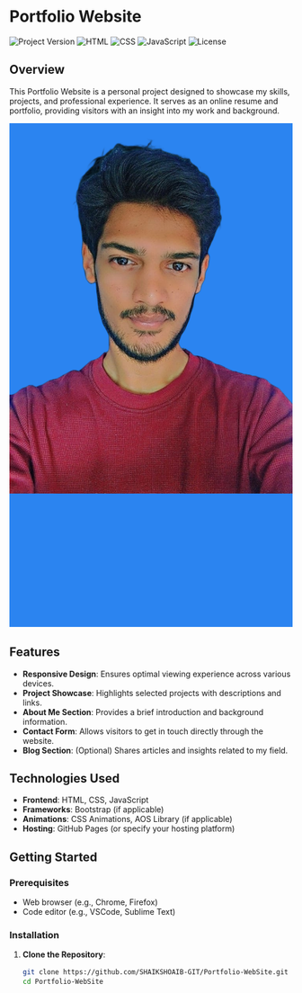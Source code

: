 # Portfolio Website

![Project Version](https://img.shields.io/badge/version-1.0-blue)
![HTML](https://img.shields.io/badge/language-HTML-orange)
![CSS](https://img.shields.io/badge/language-CSS-blue)
![JavaScript](https://img.shields.io/badge/language-JavaScript-yellow)
![License](https://img.shields.io/badge/license-MIT-green)

## Overview

This Portfolio Website is a personal project designed to showcase my skills, projects, and professional experience. It serves as an online resume and portfolio, providing visitors with an insight into my work and background.

![Alt text](assets/img/1.png)

## Features

- **Responsive Design**: Ensures optimal viewing experience across various devices.
- **Project Showcase**: Highlights selected projects with descriptions and links.
- **About Me Section**: Provides a brief introduction and background information.
- **Contact Form**: Allows visitors to get in touch directly through the website.
- **Blog Section**: (Optional) Shares articles and insights related to my field.

## Technologies Used

- **Frontend**: HTML, CSS, JavaScript
- **Frameworks**: Bootstrap (if applicable)
- **Animations**: CSS Animations, AOS Library (if applicable)
- **Hosting**: GitHub Pages (or specify your hosting platform)

## Getting Started

### Prerequisites

- Web browser (e.g., Chrome, Firefox)
- Code editor (e.g., VSCode, Sublime Text)

### Installation

1. **Clone the Repository**:

   ```bash
   git clone https://github.com/SHAIKSHOAIB-GIT/Portfolio-WebSite.git
   cd Portfolio-WebSite
